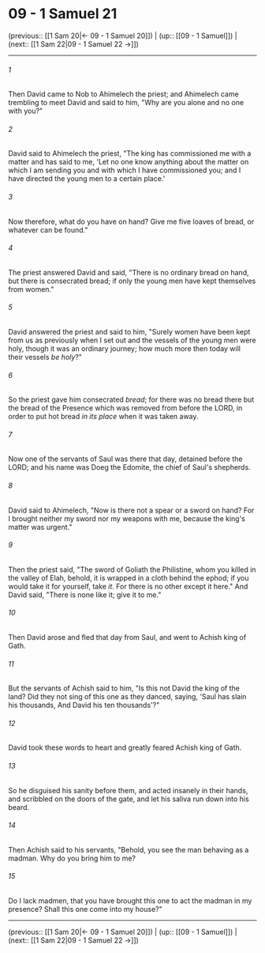 # 09 - 1 Samuel 21

(previous:: [[1 Sam 20|← 09 - 1 Samuel 20]]) | (up:: [[09 - 1 Samuel]]) | (next:: [[1 Sam 22|09 - 1 Samuel 22 →]])

***


###### 1 
Then David came to Nob to Ahimelech the priest; and Ahimelech came trembling to meet David and said to him, "Why are you alone and no one with you?" 

###### 2 
David said to Ahimelech the priest, "The king has commissioned me with a matter and has said to me, 'Let no one know anything about the matter on which I am sending you and with which I have commissioned you; and I have directed the young men to a certain place.' 

###### 3 
Now therefore, what do you have on hand? Give me five loaves of bread, or whatever can be found." 

###### 4 
The priest answered David and said, "There is no ordinary bread on hand, but there is consecrated bread; if only the young men have kept themselves from women." 

###### 5 
David answered the priest and said to him, "Surely women have been kept from us as previously when I set out and the vessels of the young men were holy, though it was an ordinary journey; how much more then today will their vessels _be holy_?" 

###### 6 
So the priest gave him consecrated _bread_; for there was no bread there but the bread of the Presence which was removed from before the LORD, in order to put hot bread _in its place_ when it was taken away. 

###### 7 
Now one of the servants of Saul was there that day, detained before the LORD; and his name was Doeg the Edomite, the chief of Saul's shepherds. 

###### 8 
David said to Ahimelech, "Now is there not a spear or a sword on hand? For I brought neither my sword nor my weapons with me, because the king's matter was urgent." 

###### 9 
Then the priest said, "The sword of Goliath the Philistine, whom you killed in the valley of Elah, behold, it is wrapped in a cloth behind the ephod; if you would take it for yourself, take _it_. For there is no other except it here." And David said, "There is none like it; give it to me." 

###### 10 
Then David arose and fled that day from Saul, and went to Achish king of Gath. 

###### 11 
But the servants of Achish said to him, "Is this not David the king of the land? Did they not sing of this one as they danced, saying, 'Saul has slain his thousands, And David his ten thousands'?" 

###### 12 
David took these words to heart and greatly feared Achish king of Gath. 

###### 13 
So he disguised his sanity before them, and acted insanely in their hands, and scribbled on the doors of the gate, and let his saliva run down into his beard. 

###### 14 
Then Achish said to his servants, "Behold, you see the man behaving as a madman. Why do you bring him to me? 

###### 15 
Do I lack madmen, that you have brought this one to act the madman in my presence? Shall this one come into my house?"

***

(previous:: [[1 Sam 20|← 09 - 1 Samuel 20]]) | (up:: [[09 - 1 Samuel]]) | (next:: [[1 Sam 22|09 - 1 Samuel 22 →]])
